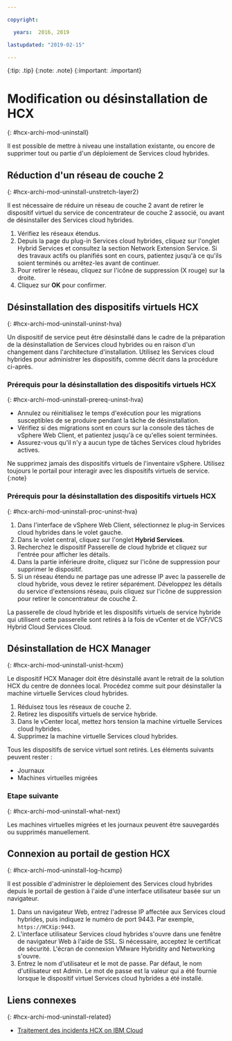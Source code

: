 ```yaml
---

copyright:

  years:  2016, 2019

lastupdated: "2019-02-15"

---
```


{:tip: .tip}
{:note: .note}
{:important: .important}

# Modification ou désinstallation de HCX
{: #hcx-archi-mod-uninstall}

Il est possible de mettre à niveau une installation existante, ou encore de supprimer tout ou partie d'un déploiement de Services cloud hybrides.

##  Réduction d'un réseau de couche 2
{: #hcx-archi-mod-uninstall-unstretch-layer2}

Il est nécessaire de réduire un réseau de couche 2 avant de retirer le dispositif virtuel du service de concentrateur de couche 2 associé, ou avant de désinstaller des Services cloud hybrides.

1. Vérifiez les réseaux étendus.
2. Depuis la page du plug-in Services cloud hybrides, cliquez sur l'onglet Hybrid Services et consultez la section Network Extension Service. Si des travaux actifs ou planifiés sont en cours, patientez jusqu'à ce qu'ils soient terminés ou arrêtez-les avant de continuer.
3. Pour retirer le réseau, cliquez sur l'icône de suppression (X rouge) sur la droite.
4. Cliquez sur **OK** pour confirmer.

## Désinstallation des dispositifs virtuels HCX
{: #hcx-archi-mod-uninstall-uninst-hva}

Un dispositif de service peut être désinstallé dans le cadre de la préparation de la désinstallation de Services cloud hybrides ou en raison d'un changement dans l'architecture d'installation. Utilisez les Services cloud hybrides pour administrer les dispositifs, comme décrit dans la procédure ci-après.

### Prérequis pour la désinstallation des dispositifs virtuels HCX
{: #hcx-archi-mod-uninstall-prereq-uninst-hva}

* Annulez ou réinitialisez le temps d'exécution pour les migrations susceptibles de se produire pendant la tâche de désinstallation.
* Vérifiez si des migrations sont en cours sur la console des tâches de vSphere Web Client, et patientez jusqu'à ce qu'elles soient terminées.
* Assurez-vous qu'il n'y a aucun type de tâches Services cloud hybrides actives.

Ne supprimez jamais des dispositifs virtuels de l'inventaire vSphere. Utilisez toujours le portail pour interagir avec les dispositifs virtuels de service.
{:note}

### Prérequis pour la désinstallation des dispositifs virtuels HCX
{: #hcx-archi-mod-uninstall-proc-uninst-hva}

1. Dans l'interface de vSphere Web Client, sélectionnez le plug-in Services cloud hybrides dans le volet gauche.
2. Dans le volet central, cliquez sur l'onglet **Hybrid Services**.
3. Recherchez le dispositif Passerelle de cloud hybride et cliquez sur l'entrée pour afficher les détails.
4. Dans la partie inférieure droite, cliquez sur l'icône de suppression pour supprimer le dispositif.
5. Si un réseau étendu ne partage pas une adresse IP avec la passerelle de cloud hybride, vous devez le retirer séparément. Développez les détails du service d'extensions réseau, puis cliquez sur l'icône de suppression pour retirer le concentrateur de couche 2.

La passerelle de cloud hybride et les dispositifs virtuels de service hybride qui utilisent cette passerelle sont retirés à la fois de vCenter et de VCF/VCS Hybrid Cloud Services Cloud.

## Désinstallation de HCX Manager
{: #hcx-archi-mod-uninstall-unist-hcxm}

Le dispositif HCX Manager doit être désinstallé avant le retrait de la solution HCX du centre de données local. Procédez comme suit pour désinstaller la machine virtuelle Services cloud hybrides.

1. Réduisez tous les réseaux de couche 2.
2. Retirez les dispositifs virtuels de service hybride.
3. Dans le vCenter local, mettez hors tension la machine virtuelle Services cloud hybrides.
4. Supprimez la machine virtuelle Services cloud hybrides.

Tous les dispositifs de service virtuel sont retirés. Les éléments suivants peuvent rester :
* Journaux
* Machines virtuelles migrées

### Etape suivante
{: #hcx-archi-mod-uninstall-what-next}

Les machines virtuelles migrées et les journaux peuvent être sauvegardés ou supprimés manuellement.

## Connexion au portail de gestion HCX
{: #hcx-archi-mod-uninstall-log-hcxmp}

Il est possible d'administrer le déploiement des Services cloud hybrides depuis le portail de gestion à l'aide d'une interface utilisateur basée sur un navigateur.

1. Dans un navigateur Web, entrez l'adresse IP affectée aux Services cloud hybrides, puis indiquez le numéro de port 9443. Par exemple, `https://HCXip:9443`.
2. L'interface utilisateur Services cloud hybrides s'ouvre dans une fenêtre de navigateur Web à l'aide de SSL. Si nécessaire, acceptez le certificat de sécurité. L'écran de connexion VMware Hybridity and Networking s'ouvre.
3. Entrez le nom d'utilisateur et le mot de passe. Par défaut, le nom d'utilisateur est Admin. Le mot de passe est la valeur qui a été fournie lorsque le dispositif virtuel Services cloud hybrides a été installé.

## Liens connexes
{: #hcx-archi-mod-uninstall-related}

* [Traitement des incidents HCX on IBM Cloud](/docs/services/vmwaresolutions/archiref/hcx-archi?topic=vmware-solutions-hcx-archi-trbl)
